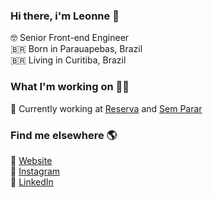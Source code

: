### Hi there, i'm Leonne 👋

🤓 Senior Front-end Engineer <br>
🇧🇷 Born in Parauapebas, Brazil <br>
🇧🇷 Living in Curitiba, Brazil <br>

### What I'm working on 👨‍💻

💼 Currently working at [Reserva](https://usereserva.com/) and [Sem Parar](https://www.semparar.com.br/)<br>

### Find me elsewhere 🌎

🚀 [Website](https://leonnebrito.com.br) <br>
📸 [Instagram](https://instagram.com/leonne.brito) <br>
💼 [LinkedIn](https://www.linkedin.com/in/leonne-sousa-brito/) <br>
